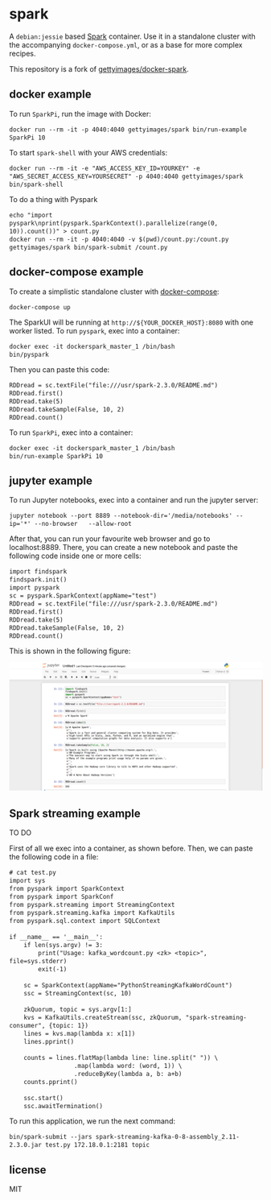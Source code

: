 
# spark

A `debian:jessie` based [Spark](http://spark.apache.org) container. Use it in a standalone cluster with the accompanying `docker-compose.yml`, or as a base for more complex recipes.

This repository is a fork of [gettyimages/docker-spark](https://github.com/gettyimages/docker-spark). 

## docker example

To run `SparkPi`, run the image with Docker:

    docker run --rm -it -p 4040:4040 gettyimages/spark bin/run-example SparkPi 10

To start `spark-shell` with your AWS credentials:

    docker run --rm -it -e "AWS_ACCESS_KEY_ID=YOURKEY" -e "AWS_SECRET_ACCESS_KEY=YOURSECRET" -p 4040:4040 gettyimages/spark bin/spark-shell

To do a thing with Pyspark

    echo "import pyspark\nprint(pyspark.SparkContext().parallelize(range(0, 10)).count())" > count.py
    docker run --rm -it -p 4040:4040 -v $(pwd)/count.py:/count.py gettyimages/spark bin/spark-submit /count.py

## docker-compose example

To create a simplistic standalone cluster with [docker-compose](http://docs.docker.com/compose):

    docker-compose up

The SparkUI will be running at `http://${YOUR_DOCKER_HOST}:8080` with one worker listed. To run `pyspark`, exec into a container:

    docker exec -it dockerspark_master_1 /bin/bash
    bin/pyspark

Then you can paste this code:

    RDDread = sc.textFile("file:///usr/spark-2.3.0/README.md")
    RDDread.first()
    RDDread.take(5)
    RDDread.takeSample(False, 10, 2)
    RDDread.count()


To run `SparkPi`, exec into a container:

    docker exec -it dockerspark_master_1 /bin/bash
    bin/run-example SparkPi 10

## jupyter example

To run Jupyter notebooks, exec into a container and run the jupyter server: 

    jupyter notebook --port 8889 --notebook-dir='/media/notebooks' --ip='*' --no-browser   --allow-root

After that, you can run your favourite web browser and go to localhost:8889. There, you can create a new notebook and paste the following code inside one or more cells:

    import findspark
    findspark.init()
    import pyspark
    sc = pyspark.SparkContext(appName="test")
    RDDread = sc.textFile("file:///usr/spark-2.3.0/README.md")
    RDDread.first()
    RDDread.take(5)
    RDDread.takeSample(False, 10, 2)
    RDDread.count()

This is shown in the following figure:

![Example notebook](./example-notebook.png?raw=true)

## Spark streaming example

TO DO

First of all we exec into a container, as shown before. Then, we can paste the following code in a file: 


    # cat test.py
    import sys
    from pyspark import SparkContext
    from pyspark import SparkConf
    from pyspark.streaming import StreamingContext
    from pyspark.streaming.kafka import KafkaUtils
    from pyspark.sql.context import SQLContext

    if __name__ == '__main__':
        if len(sys.argv) != 3:
            print("Usage: kafka_wordcount.py <zk> <topic>", file=sys.stderr)
            exit(-1)

        sc = SparkContext(appName="PythonStreamingKafkaWordCount")
        ssc = StreamingContext(sc, 10)

        zkQuorum, topic = sys.argv[1:]
        kvs = KafkaUtils.createStream(ssc, zkQuorum, "spark-streaming-consumer", {topic: 1})
        lines = kvs.map(lambda x: x[1])
        lines.pprint()

        counts = lines.flatMap(lambda line: line.split(" ")) \
                      .map(lambda word: (word, 1)) \
                      .reduceByKey(lambda a, b: a+b)
        counts.pprint()

        ssc.start()
        ssc.awaitTermination()

To run this application, we run the next command:

    bin/spark-submit --jars spark-streaming-kafka-0-8-assembly_2.11-2.3.0.jar test.py 172.18.0.1:2181 topic


## license

MIT
